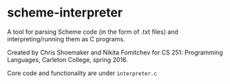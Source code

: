 # scheme-interpreter
A tool for parsing Scheme code (in the form of .txt files) and interpreting/running them as C programs.

Created by Chris Shoemaker and Nikita Fomitchev for CS 251: Programming Languages, Carleton College, spring 2016.

Core code and functionality are under `interpreter.c`
